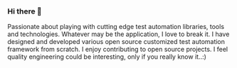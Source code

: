 ### Hi there 👋
Passionate about playing with cutting edge test automation libraries, tools and technologies. Whatever may be the application, I love to break it. I have designed and developed various open source customized test automation framework from scratch. I enjoy contributing to open source projects. I feel quality engineering could be interesting, only if you really know it..:)
